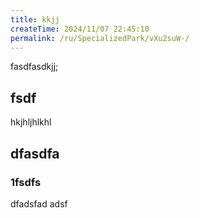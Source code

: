 ```yaml
---
title: kkjj
createTime: 2024/11/07 22:45:10
permalink: /ru/SpecializedPark/vXu2suW-/
---
```


fasdfasdkjj;


## fsdf 


hkjhljhlkhl


## dfasdfa 

### 1fsdfs

dfadsfad adsf